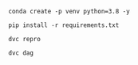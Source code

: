 ```
conda create -p venv python=3.8 -y
```

```
pip install -r requirements.txt
```

```
dvc repro
```

```
dvc dag
```
